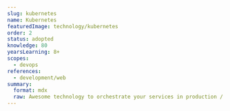 ```yaml
---
slug: kubernetes
name: Kubernetes
featuredImage: technology/kubernetes
order: 2
status: adopted
knowledge: 80
yearsLearning: 8+
scopes:
  - devops
references:
  - development/web
summary:
  format: mdx
  raw: Awesome technology to orchestrate your services in production / CD environments _(if you can afford it)_.
---
```

